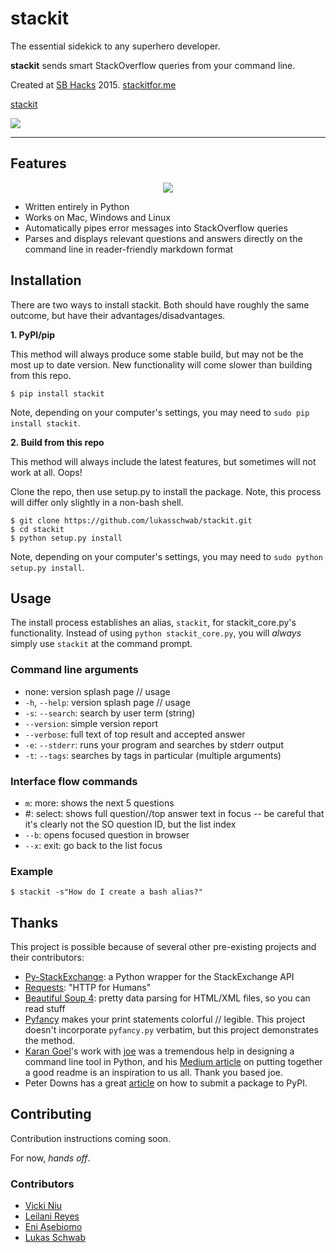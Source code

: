 # stackit

<p align="center">

The essential sidekick to any superhero developer. <br />

<b>stackit</b> sends smart StackOverflow queries from your command line. <br />

Created at <a href="http://ucsbhacks.com">SB Hacks</a> 2015. <a href="http://stackitfor.me">stackitfor.me</a> <br />

[stackit](http://www.stackitfor.me)

<img src="http://i.giphy.com/3xz2BtvxJvZQb7Pyes.gif">
</p>

***

## Features
<p align="center">

<img src="http://i.giphy.com/3rgXBA2qoAawH6bAjK.gif">
</p>

+ Written entirely in Python
+ Works on Mac, Windows and Linux
+ Automatically pipes error messages into StackOverflow queries
+ Parses and displays relevant questions and answers directly on the command line in reader-friendly markdown format

## Installation

There are two ways to install stackit. Both should have roughly the same outcome, but have their advantages/disadvantages.

**1. PyPI/pip**

This method will always produce some stable build, but may not be the most up to date version. New functionality will come slower than building from this repo.

    $ pip install stackit

Note, depending on your computer's settings, you may need to `sudo pip install stackit`.

**2. Build from this repo**

This method will always include the latest features, but sometimes will not work at all. Oops!

Clone the repo, then use setup.py to install the package. Note, this process will differ only slightly in a non-bash shell.

    $ git clone https://github.com/lukasschwab/stackit.git
    $ cd stackit
    $ python setup.py install

Note, depending on your computer's settings, you may need to `sudo python setup.py install`.

## Usage

The install process establishes an alias, `stackit`, for stackit_core.py's functionality. Instead of using `python stackit_core.py`, you will *always* simply use `stackit` at the command prompt.

### Command line arguments
+ none: version splash page // usage
+ `-h`, `--help`: version splash page // usage
+ `-s`: `--search`: search by user term (string)
+ `--version`: simple version report
+ `--verbose`: full text of top result and accepted answer
+ `-e`: `--stderr`: runs your program and searches by stderr output
+ `-t`: `--tags`: searches by tags in particular (multiple arguments)

### Interface flow commands
+ `m`: more: shows the next 5 questions
+ #: select: shows full question//top answer text in focus -- be careful that it's clearly not the SO question ID, but the list index
+ `--b`: opens focused question in browser
+ `--x`: exit: go back to the list focus

### Example
    
    $ stackit -s"How do I create a bash alias?"

## Thanks
This project is possible because of several other pre-existing projects and their contributors:

+ [Py-StackExchange](https://github.com/lucjon/Py-StackExchange): a Python wrapper for the StackExchange API
+ [Requests](https://github.com/kennethreitz/requests): "HTTP for Humans"
+ [Beautiful Soup 4](http://www.crummy.com/software/BeautifulSoup/bs4/doc/): pretty data parsing for HTML/XML files, so you can read stuff
+ [Pyfancy](https://github.com/ilovecode1/pyfancy) makes your print statements colorful // legible. This project doesn't incorporate `pyfancy.py` verbatim, but this project demonstrates the method.
+ [Karan Goel](https://github.com/karan)'s work with [joe](https://github.com/karan/joe) was a tremendous help in designing a command line tool in Python, and his [Medium article](https://medium.com/@karan/these-6-simple-changes-made-my-recent-side-project-go-viral-53fd6571c11c) on putting together a good readme is an inspiration to us all. Thank you based joe.
+ Peter Downs has a great [article](http://peterdowns.com/posts/first-time-with-pypi.html) on how to submit a package to PyPI.

## Contributing

Contribution instructions coming soon.

For now, *hands off*.

### Contributors
+ [Vicki Niu](https://github.com/vickiniu)
+ [Leilani Reyes](https://github.com/lanidelrey)
+ [Eni Asebiomo](https://github.com/eniasebiomo)
+ [Lukas Schwab](https://github.com/lukasschwab)
